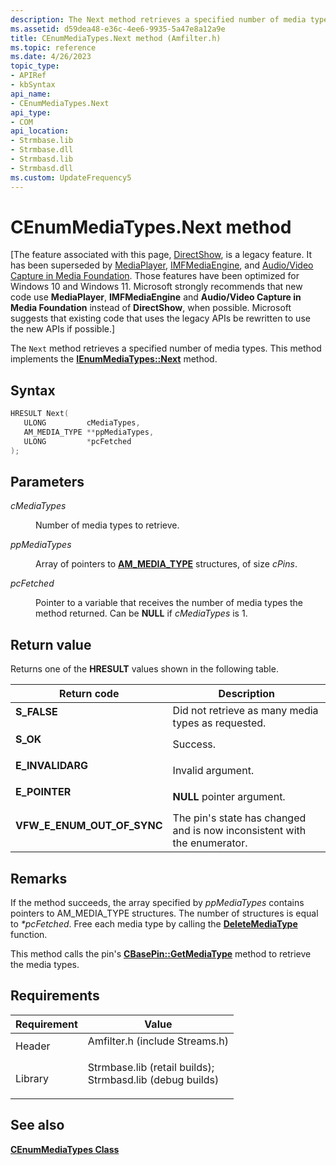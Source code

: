 ```yaml
---
description: The Next method retrieves a specified number of media types. This method implements the IEnumMediaTypes::Next method.
ms.assetid: d59dea48-e36c-4ee6-9935-5a47e8a12a9e
title: CEnumMediaTypes.Next method (Amfilter.h)
ms.topic: reference
ms.date: 4/26/2023
topic_type: 
- APIRef
- kbSyntax
api_name: 
- CEnumMediaTypes.Next
api_type: 
- COM
api_location: 
- Strmbase.lib
- Strmbase.dll
- Strmbasd.lib
- Strmbasd.dll
ms.custom: UpdateFrequency5
---
```


# CEnumMediaTypes.Next method

\[The feature associated with this page, [DirectShow](/windows/win32/directshow/directshow), is a legacy feature. It has been superseded by [MediaPlayer](/uwp/api/Windows.Media.Playback.MediaPlayer), [IMFMediaEngine](/windows/win32/api/mfmediaengine/nn-mfmediaengine-imfmediaengine), and [Audio/Video Capture in Media Foundation](windows/win32/medfound/audio-video-capture-in-media-foundation). Those features have been optimized for Windows 10 and Windows 11. Microsoft strongly recommends that new code use **MediaPlayer**, **IMFMediaEngine** and **Audio/Video Capture in Media Foundation** instead of **DirectShow**, when possible. Microsoft suggests that existing code that uses the legacy APIs be rewritten to use the new APIs if possible.\]

The `Next` method retrieves a specified number of media types. This method implements the [**IEnumMediaTypes::Next**](/windows/desktop/api/Strmif/nf-strmif-ienummediatypes-next) method.

## Syntax


```C++
HRESULT Next(
   ULONG         cMediaTypes,
   AM_MEDIA_TYPE **ppMediaTypes,
   ULONG         *pcFetched
);
```



## Parameters

<dl> <dt>

*cMediaTypes* 
</dt> <dd>

Number of media types to retrieve.

</dd> <dt>

*ppMediaTypes* 
</dt> <dd>

Array of pointers to [**AM\_MEDIA\_TYPE**](/windows/win32/api/strmif/ns-strmif-am_media_type) structures, of size *cPins*.

</dd> <dt>

*pcFetched* 
</dt> <dd>

Pointer to a variable that receives the number of media types the method returned. Can be **NULL** if *cMediaTypes* is 1.

</dd> </dl>

## Return value

Returns one of the **HRESULT** values shown in the following table.



| Return code                                                                                                | Description                                                                         |
|------------------------------------------------------------------------------------------------------------|-------------------------------------------------------------------------------------|
| <dl> <dt>**S\_FALSE**</dt> </dl>                    | Did not retrieve as many media types as requested.<br/>                       |
| <dl> <dt>**S\_OK**</dt> </dl>                       | Success.<br/>                                                                 |
| <dl> <dt>**E\_INVALIDARG**</dt> </dl>               | Invalid argument.<br/>                                                        |
| <dl> <dt>**E\_POINTER**</dt> </dl>                  | **NULL** pointer argument.<br/>                                               |
| <dl> <dt>**VFW\_E\_ENUM\_OUT\_OF\_SYNC**</dt> </dl> | The pin's state has changed and is now inconsistent with the enumerator.<br/> |



 

## Remarks

If the method succeeds, the array specified by *ppMediaTypes* contains pointers to AM\_MEDIA\_TYPE structures. The number of structures is equal to *\*pcFetched*. Free each media type by calling the [**DeleteMediaType**](deletemediatype.md) function.

This method calls the pin's [**CBasePin::GetMediaType**](cbasepin-getmediatype.md) method to retrieve the media types.

## Requirements



| Requirement | Value |
|--------------------|--------------------------------------------------------------------------------------------------------------------------------------------------------------------------------------------|
| Header<br/>  | <dl> <dt>Amfilter.h (include Streams.h)</dt> </dl>                                                                                  |
| Library<br/> | <dl> <dt>Strmbase.lib (retail builds); </dt> <dt>Strmbasd.lib (debug builds)</dt> </dl> |



## See also

<dl> <dt>

[**CEnumMediaTypes Class**](cenummediatypes.md)
</dt> </dl>

 

 




